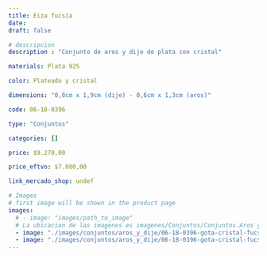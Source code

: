 ```yaml
---
title: Eiza fucsia
date: 
draft: false

# descripcion
description : "Conjunto de aros y dije de plata con cristal"

materials: Plata 925

color: Plateado y cristal

dimensions: "0,8cm x 1,9cm (dije) - 0,6cm x 1,3cm (aros)"

code: 06-18-0396

type: "Conjuntos"

categories: []

price: $9.270,00

price_eftvo: $7.880,00

link_mercado_shop: undef

# Images
# first image will be shown in the product page
images:
  # - image: "images/path_to_image"
  # La ubicacion de las imagenes es imagenes/Conjuntos/Conjuntos.Aros y Dije/06-18-0396-eiza-fucsia
  - image: "./images/conjuntos/aros_y_dije/06-18-0396-gota-cristal-fucsia_a.JPG"
  - image: "./images/conjuntos/aros_y_dije/06-18-0396-gota-cristal-fucsia_b.JPG"
---
```

